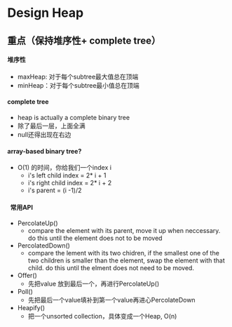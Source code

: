 # Design Heap

## 重点（保持堆序性+ complete tree）

#### 堆序性

* maxHeap: 对于每个subtree最大值总在顶端
* minHeap：对于每个subtree最小值总在顶端

#### complete tree

* heap is actually a complete binary tree
* 除了最后一层，上面全满
* null还得出现在右边

#### array-based binary tree?

* O(1) 的时间，你给我们一个index i
  * i's left child index = 2\* i + 1
  * i's right child index = 2\* i + 2
  * i's parent  = (i -1)/2

####   常用API

* PercolateUp()
  * &#x20;compare the element with its parent, move it up when neccessary. do this until the element does not to be moved
* PercolatedDown()
  * compare the lement with its two chidren, if the smallest one of the two children is smaller than the element, swap the element with that child. do this until the elment does not need to be moved.
* Offer()
  * 先把value 放到最后一个，再进行PercolateUp()
* Poll()
  * 先把最后一个value填补到第一个value再进心PercolateDown
* Heapify()
  * 把一个unsorted collection，具体变成一个Heap, O(n)

